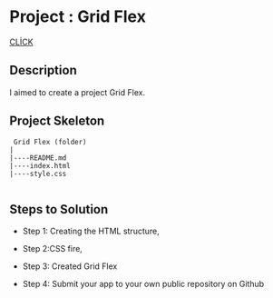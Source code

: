 
# Project : Grid Flex
[CLİCK](https://ilkaybasboga.github.io/hw-flex-grid/)

## Description
I aimed to create a project  Grid Flex.


## Project Skeleton 

```
 Grid Flex (folder)
|
|----README.md                         
|----index.html  
|----style.css   
  

```


## Steps to Solution
  
- Step 1: Creating the HTML structure,

- Step 2:CSS fire,

- Step 3: Created  Grid Flex
 
- Step 4: Submit your app to your own public repository on Github
